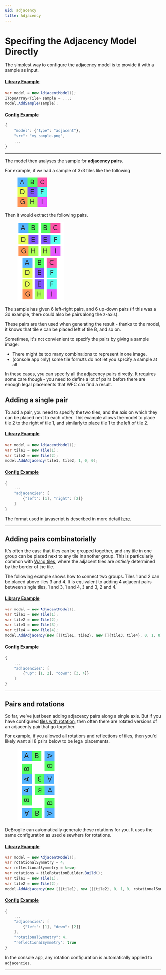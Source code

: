 ```yaml
---
uid: adjacency
title: Adjacency
---
```

Specifing the Adjacency Model Directly
===

The simplest way to configure the adjacency model is to provide it with a sample as input.

#### [Library Example](#tab/lib)

```csharp
var model = new AdjacentModel();
ITopoArray<Tile> sample = ...;
model.AddSample(sample);
```

#### [Config Example](#tab/config)

```javascript
{
    "model": {"type": "adjacent"},
    "src": "my_sample.png",
    ...
}
```

----

The model then analyses the sample for **adjacency pairs**.

For example, if we had a sample of 3x3 tiles like the following

<figure>
<img src="../images/adjacent_tiles1.png"/>
</figure>

Then it would extract the following pairs.

<figure>
<img src="../images/adjacent_tiles2.png"/>
</figure>

The sample has given 6 left-right pairs, and 6 up-down pairs (if this was a 3d example, there could also be pairs along the z-axis).

These pairs are then used when generating the result - thanks to the model, it knows that tile A can be placed left of tile B, and so on.

Sometimes, it's not convienient to specify the pairs by giving a sample image:

 * There might be too many combinations to represent in one image.
 * (console app only) some tile formats do not let you specify a sample at all

In these cases, you can specify all the adjacency pairs directly. It requires some care though - you need to define a lot of pairs before there are enough legal placements that WFC can find a result.

## Adding a single pair

To add a pair, you need to specify the two tiles, and the axis on which they can be placed next to each other. This example allows the model to place tile 2 to the right of tile 1, and similarly to place tile 1 to the left of tile 2.

#### [Library Example](#tab/lib)

```csharp
var model = new AdjacentModel();
var tile1 = new Tile(1);
var tile2 = new Tile(2);
model.AddAdjacency(tile1, tile2, 1, 0, 0);
```

#### [Config Example](#tab/config)

```javascript
{
    ...
    "adjacencies": [
        {"left": [1], "right": [2]}
    ]
}
```

The format used in javascript is described in more detail [here](config_files.md#adjacency-config).

----

## Adding pairs combinatorially

It's often the case that tiles can be grouped together, and any tile in one group can be placed next to any tile in another group. This is particularly common with [Wang tiles](https://en.wikipedia.org/wiki/Wang_tile), where the adjacent tiles are *entirely* determined by the border of the tile.

The following example shows how to connect two groups. Tiles 1 and 2 can be placed above tiles 3 and 4. It is equivalent to adding 4 adjacent pairs between single tiles, 1 and 3, 1 and 4, 2 and 3, 2 and 4.

#### [Library Example](#tab/lib)

```csharp
var model = new AdjacentModel();
var tile1 = new Tile(1);
var tile2 = new Tile(2);
var tile3 = new Tile(3);
var tile4 = new Tile(4);
model.AddAdjacency(new []{tile1, tile2}, new []{tile3, tile4}, 0, 1, 0);
```

#### [Config Example](#tab/config)

```javascript
{
    ...
    "adjacencies": [
        {"up": [1, 2], "down": [3, 4]}
    ]
}
```

----


 ## Pairs and rotations

 So far, we've just been adding adjacency pairs along a single axis. But if you have configured [tiles with rotation](rotation.md), then often there are rotated versions of an adjacenty pair that go together.

 For example, if you allowed all rotations and reflections of tiles, then you'd likely want all 8 pairs below to be legal placements.

<figure>
<img src="../images/adjacent_tiles3.png"/>
</figure>

DeBroglie can automatically generate these rotations for you. It uses the same configuration as used elsewhere for rotations.


#### [Library Example](#tab/lib)

```csharp
var model = new AdjacentModel();
var rotationalSymmetry = 4;
var reflectionalSymmetry = true;
var rotations = tileRotationBuilder.Build();
var tile1 = new Tile(1);
var tile2 = new Tile(2);
model.AddAdjacency(new []{tile1}, new []{tile2}, 0, 1, 0, rotationalSymmetry, reflectionalSymmetry, rotations);
```

#### [Config Example](#tab/config)

```javascript
{
    ...
    "adjacencies": [
        {"left": [1], "down": [2]}
    ],
    "rotationalSymmetry": 4,
    "reflectionalSymmetry": true
}
```

In the console app, any rotation configuration is automatically applied to `adjacencies`.

----